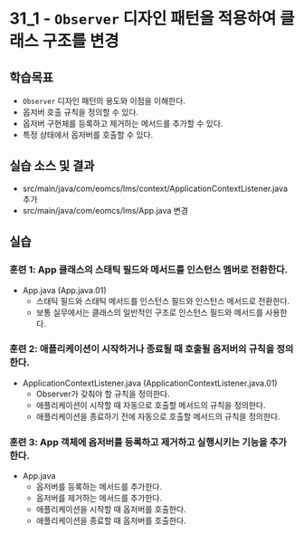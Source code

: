 # 31_1 - `Observer` 디자인 패턴을 적용하여 클래스 구조를 변경

## 학습목표

- `Observer` 디자인 패턴의 용도와 이점을 이해한다.
- 옵저버 호출 규칙을 정의할 수 있다.
- 옵저버 구현체를 등록하고 제거하는 메서드를 추가할 수 있다.
- 특정 상태에서 옵저버를 호출할 수 있다.

## 실습 소스 및 결과

- src/main/java/com/eomcs/lms/context/ApplicationContextListener.java 추가
- src/main/java/com/eomcs/lms/App.java 변경

## 실습  

### 훈련 1: App 클래스의 스태틱 필드와 메서드를 인스턴스 멤버로 전환한다.

- App.java (App.java.01)
  - 스태틱 필드와 스태틱 메서드를 인스턴스 필드와 인스턴스 메서드로 전환한다.
  - 보통 실무에서는 클래스의 일반적인 구조로 인스턴스 필드와 메서드를 사용한다.

### 훈련 2: 애플리케이션이 시작하거나 종료될 때 호출될 옵저버의 규칙을 정의한다.

- ApplicationContextListener.java (ApplicationContextListener.java.01)
    - Observer가 갖춰야 할 규칙을 정의한다.
    - 애플리케이션이 시작할 때 자동으로 호출할 메서드의 규칙을 정의한다.
    - 애플리케이션을 종료하기 전에 자동으로 호출할 메서드의 규칙을 정의한다.


### 훈련 3: App 객체에 옵저버를 등록하고 제거하고 실행시키는 기능을 추가한다.

- App.java
  - 옵저버를 등록하는 메서드를 추가한다.
  - 옵저버를 제거하는 메서드를 추가한다.
  - 애플리케이션을 시작할 때 옵저버를 호출한다.
  - 애플리케이션을 종료할 때 옵저버를 호출한다.

